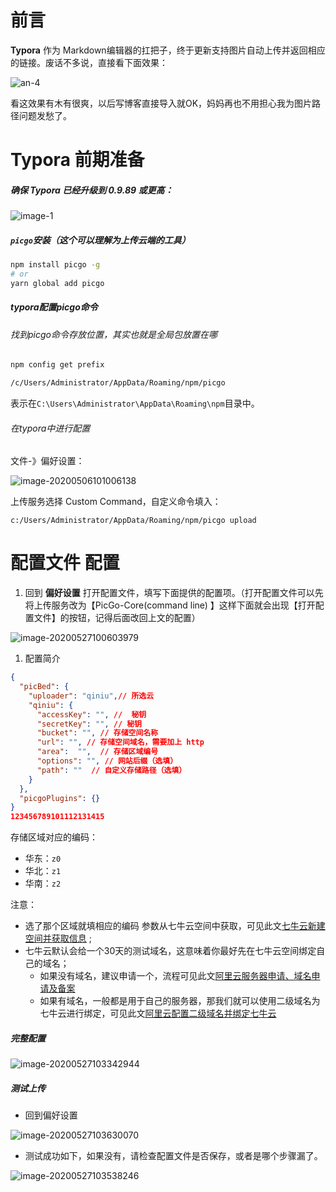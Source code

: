 # 前言

**Typora** 作为 Markdown编辑器的扛把子，终于更新支持图片自动上传并返回相应的链接。废话不多说，直接看下面效果：

![an-4](https://imgconvert.csdnimg.cn/aHR0cDovL2ltYWdlLnRhbnNoYW5nYmlhby5jbi9hbi00LmdpZg)

看这效果有木有很爽，以后写博客直接导入就OK，妈妈再也不用担心我为图片路径问题发愁了。

# Typora 前期准备

##### 确保 **Typora** 已经升级到 0.9.89 或更高：

![image-1](https://imgconvert.csdnimg.cn/aHR0cDovL2ltYWdlLnRhbnNoYW5nYmlhby5jbi9pbWFnZS0xLnBuZw?x-oss-process=image/format,png)

##### `picgo`安装（这个可以理解为上传云端的工具）

```sh
npm install picgo -g
# or
yarn global add picgo
```

##### typora配置picgo命令

###### 找到picgo命令存放位置，其实也就是全局包放置在哪

```sh
npm config get prefix

/c/Users/Administrator/AppData/Roaming/npm/picgo
```

表示在`C:\Users\Administrator\AppData\Roaming\npm`目录中。

###### 在typora中进行配置

文件-》偏好设置：

![image-20200506101006138](https://imgconvert.csdnimg.cn/aHR0cDovL3Fpbml1aW1nLnhpYW94aWFvbWluZy54eXovaW1ncy9pbWFnZS0yMDIwMDUwNjEwMTAwNjEzOC5wbmc?x-oss-process=image/format,png)

上传服务选择 Custom Command，自定义命令填入：

```
c:/Users/Administrator/AppData/Roaming/npm/picgo upload
```

# 配置文件 配置

1. 回到 **偏好设置** 打开配置文件，填写下面提供的配置项。（打开配置文件可以先将上传服务改为【PicGo-Core(command line) 】这样下面就会出现【打开配置文件】的按钮，记得后面改回上文的配置）

![image-20200527100603979](https://imgconvert.csdnimg.cn/aHR0cDovL2ltYWdlLnRhbnNoYW5nYmlhby5jbi9pbWFnZS0yMDIwMDUyNzEwMDYwMzk3OS5wbmc?x-oss-process=image/format,png)

1. 配置简介

```json
{
  "picBed": {
    "uploader": "qiniu",// 所选云
    "qiniu": { 
      "accessKey": "", //  秘钥
      "secretKey": "", // 秘钥
      "bucket": "", // 存储空间名称
      "url": "", // 存储空间域名，需要加上 http
      "area":  "",  // 存储区域编号
      "options": "", // 网站后缀（选填）
      "path": ""  // 自定义存储路径（选填）
    }
  },
  "picgoPlugins": {}
}
123456789101112131415
```

存储区域对应的编码：

- 华东：`z0`
- 华北：`z1`
- 华南：`z2`

注意：

- 选了那个区域就填相应的编码   参数从七牛云空间中获取，可见此文[七牛云新建空间并获取信息]()  ; 
- 七牛云默认会给一个30天的测试域名，这意味着你最好先在七牛云空间绑定自己的域名；
  - 如果没有域名，建议申请一个，流程可见此文[阿里云服务器申请、域名申请及备案]()
  - 如果有域名，一般都是用于自己的服务器，那我们就可以使用二级域名为七牛云进行绑定，可见此文[阿里云配置二级域名并绑定七牛云]()

##### 完整配置

![image-20200527103342944](https://imgconvert.csdnimg.cn/aHR0cDovL2ltYWdlLnRhbnNoYW5nYmlhby5jbi9pbWFnZS0yMDIwMDUyNzEwMzM0Mjk0NC5wbmc?x-oss-process=image/format,png)

##### 测试上传

- 回到偏好设置

![image-20200527103630070](https://imgconvert.csdnimg.cn/aHR0cDovL2ltYWdlLnRhbnNoYW5nYmlhby5jbi9pbWFnZS0yMDIwMDUyNzEwMzYzMDA3MC5wbmc?x-oss-process=image/format,png)

- 测试成功如下，如果没有，请检查配置文件是否保存，或者是哪个步骤漏了。

![image-20200527103538246](https://imgconvert.csdnimg.cn/aHR0cDovL2ltYWdlLnRhbnNoYW5nYmlhby5jbi9pbWFnZS0yMDIwMDUyNzEwMzUzODI0Ni5wbmc?x-oss-process=image/format,png)
